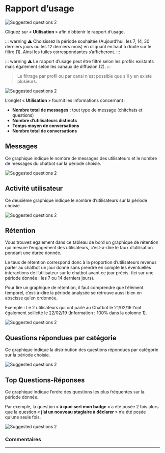# Rapport d’usage

<div class="image_center">
  <img :src="$withBase('/assets/img/fr/tableaux_de_bord/usage1.png')" alt="Suggested questions 2">
</div>

Cliquez sur « **Utilisation** » afin d’obtenir le rapport d’usage.

::: warning ⚠️
Choisissez la période souhaitée (Aujourd’hui, les 7, 14, 30 derniers jours ou les 12 derniers mois) en cliquant en haut à droite sur le filtre (1). Ainsi les tuiles correspondantes s’afficheront.
:::

::: warning ⚠️
Le rapport d’usage peut être filtré selon les profils existants mais également selon les canaux de diffusion (2).
:::

>Le filtrage par profil ou par canal n'est possible que s'il y en existe plusieurs.

<div class="image_center">
  <img :src="$withBase('/assets/img/fr/tableaux_de_bord/usage2.png')" alt="Suggested questions 2">
</div>



L’onglet « **Utilisation** » fournit les informations concernant :

-   **Nombre total de messages** : tout type de message (chitchats et questions)
-   **Nombre d’utilisateurs distincts**
-   **Temps moyen de conversations**
-   **Nombre total de conversations**






**Messages**
---------------

Ce graphique indique le nombre de messages des utilisateurs et le nombre de messages du chatbot sur la période choisie.

<div class="image_center">
  <img :src="$withBase('/assets/img/fr/tableaux_de_bord/usage3.png')" alt="Suggested questions 2">
</div>



**Activité utilisateur**
-----------------------


Ce deuxième graphique indique le nombre d’utilisateurs sur la période choisie.

<div class="image_center">
  <img :src="$withBase('/assets/img/fr/tableaux_de_bord/usage4.png')" alt="Suggested questions 2">
</div>




**Rétention**
----------------


Vous trouvez egalement dans ce tableau de bord un graphique de rétention qui mesure l’engagement des utilisateurs, c’est-à-dire le taux d’utilisation pendant une durée donnée.

Le taux de rétention correspond donc à la proportion d’utilisateurs revenus parler au chatbot un jour donné sans prendre en compte les éventuelles interactions de l’utilisateur sur le chatbot avant ce jour précis. (Ici sur une période donnée : les 7 ou 14 derniers jours).

Pour lire un graphique de rétention, il faut comprendre que l’élément temporel, c’est-à-dire la période analysée se retrouve aussi bien en abscisse qu'en ordonnée.

Exemple : Le 2 utilisateurs qui ont parlé au Chatbot le 21/02/19 l'ont également sollicité le 22/02/19 (Information : 100% dans la colonne 1).

<div class="image_center">
  <img :src="$withBase('/assets/img/fr/tableaux_de_bord/usage5.png')" alt="Suggested questions 2">
</div>




**Questions répondues par catégorie**
---------------------------


Ce graphique indique la distribution des questions répondues par catégorie sur la période choisie.

<div class="image_center">
  <img :src="$withBase('/assets/img/fr/tableaux_de_bord/usage6.png')" alt="Suggested questions 2">
</div>




**Top Questions-Réponses**
--------------------------


Ce graphique indique l’ordre des questions les plus fréquentes sur la période donnée.

Par exemple, la question « **à quoi sert mon badge** » a été posée 2 fois alors que la question « **j’ai un nouveau stagiaire à déclarer** » n’a été posée qu’une seule fois.

<div class="image_center">
  <img :src="$withBase('/assets/img/fr/tableaux_de_bord/usage7.png')" alt="Suggested questions 2">
</div>



### Commentaires
---
<Commentaire />

